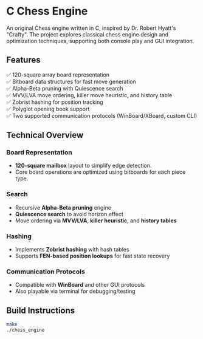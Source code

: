 # C Chess Engine

An original Chess engine written in C, inspired by Dr. Robert Hyatt's "Crafty". The project explores classical chess engine design and optimization techniques, supporting both console play and GUI integration.

## Features

✅ 120-square array board representation  
✅ Bitboard data structures for fast move generation  
✅ Alpha-Beta pruning with Quiescence search  
✅ MVV/LVA move ordering, killer move heuristic, and history table  
✅ Zobrist hashing for position tracking  
✅ Polyglot opening book support  
✅ Two supported communication protocols (WinBoard/XBoard, custom CLI)

## Technical Overview

### Board Representation

- **120-square mailbox** layout to simplify edge detection.
- Core board operations are optimized using bitboards for each piece type.

### Search

- Recursive **Alpha-Beta pruning** engine
- **Quiescence search** to avoid horizon effect
- Move ordering via **MVV/LVA**, **killer heuristic**, and **history tables**

### Hashing

- Implements **Zobrist hashing** with hash tables
- Supports **FEN-based position lookups** for fast state recovery

### Communication Protocols

- Compatible with **WinBoard** and other GUI protocols
- Also playable via terminal for debugging/testing

## Build Instructions

```sh
make
./chess_engine
